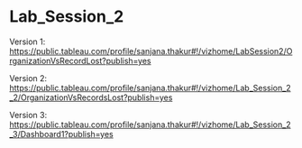 # Lab_Session_2
Version 1: https://public.tableau.com/profile/sanjana.thakur#!/vizhome/LabSession2/OrganizationVsRecordLost?publish=yes

Version 2: https://public.tableau.com/profile/sanjana.thakur#!/vizhome/Lab_Session_2_2/OrganizationVsRecordsLost?publish=yes

Version 3: https://public.tableau.com/profile/sanjana.thakur#!/vizhome/Lab_Session_2_3/Dashboard1?publish=yes
